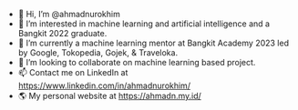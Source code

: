 - 👋 Hi, I’m @ahmadnurokhim
- 👀 I’m interested in machine learning and artificial intelligence and a Bangkit 2022 graduate.
- 🌱 I’m currently a machine learning mentor at Bangkit Academy 2023 led by Google, Tokopedia, Gojek, & Traveloka.
- 💞️ I’m looking to collaborate on machine learning based project.
- 📫 Contact me on LinkedIn at https://www.linkedin.com/in/ahmadnurokhim/
- 🌎 My personal website at https://ahmadn.my.id/

<!---
ahmadnurokhim/ahmadnurokhim is a ✨ special ✨ repository because its `README.md` (this file) appears on your GitHub profile.
You can click the Preview link to take a look at your changes.
--->
